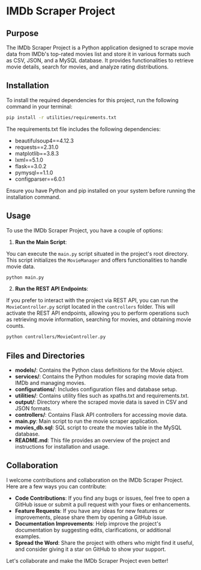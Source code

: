 # IMDb Scraper Project

## Purpose
The IMDb Scraper Project is a Python application designed to scrape movie data from IMDb's top-rated movies list and store it in various formats such as CSV, JSON, and a MySQL database. It provides functionalities to retrieve movie details, search for movies, and analyze rating distributions.

## Installation
To install the required dependencies for this project, run the following command in your terminal:

```bash
pip install -r utilities/requirements.txt
```

The requirements.txt file includes the following dependencies:

- beautifulsoup4==4.12.3
- requests==2.31.0
- matplotlib==3.8.3
- lxml==5.1.0
- flask==3.0.2
- pymysql==1.1.0
- configparser==6.0.1

Ensure you have Python and pip installed on your system before running the installation command.

## Usage

To use the IMDb Scraper Project, you have a couple of options:

1. **Run the Main Script**:

You can execute the `main.py` script situated in the project's root directory. This script initializes the `MovieManager` and offers functionalities to handle movie data.

```bash
python main.py
```
2. **Run the REST API Endpoints**:

If you prefer to interact with the project via REST API, you can run the `MovieController.py` script located in the `controllers` folder. This will activate the REST API endpoints, allowing you to perform operations such as retrieving movie information, searching for movies, and obtaining movie counts.

```bash
python controllers/MovieController.py
```

## Files and Directories
- **models/**: Contains the Python class definitions for the Movie object.
- **services/**: Contains the Python modules for scraping movie data from IMDb and managing movies.
- **configurations/**: Includes configuration files and database setup.
- **utilities/**: Contains utility files such as xpaths.txt and requirements.txt.
- **output/**: Directory where the scraped movie data is saved in CSV and JSON formats.
- **controllers/**: Contains Flask API controllers for accessing movie data.
- **main.py**: Main script to run the movie scraper application.
- **movies_db.sql**: SQL script to create the movies table in the MySQL database.
- **README.md**: This file provides an overview of the project and instructions for installation and usage.

## Collaboration

I welcome contributions and collaboration on the IMDb Scraper Project. Here are a few ways you can contribute:

- **Code Contributions**: If you find any bugs or issues, feel free to open a GitHub issue or submit a pull request with your fixes or enhancements.
- **Feature Requests**: If you have any ideas for new features or improvements, please share them by opening a GitHub issue.
- **Documentation Improvements**: Help improve the project's documentation by suggesting edits, clarifications, or additional examples.
- **Spread the Word**: Share the project with others who might find it useful, and consider giving it a star on GitHub to show your support.

Let's collaborate and make the IMDb Scraper Project even better!
